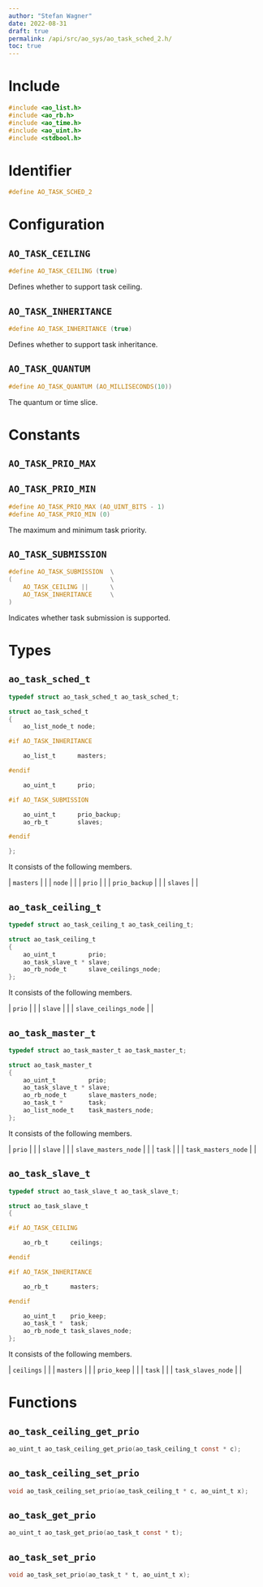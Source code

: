 ```yaml
---
author: "Stefan Wagner"
date: 2022-08-31
draft: true
permalink: /api/src/ao_sys/ao_task_sched_2.h/
toc: true
---
```


# Include

```c
#include <ao_list.h>
#include <ao_rb.h>
#include <ao_time.h>
#include <ao_uint.h>
#include <stdbool.h>
```

# Identifier

```c
#define AO_TASK_SCHED_2
```

# Configuration

## `AO_TASK_CEILING`

```c
#define AO_TASK_CEILING (true)
```

Defines whether to support task ceiling.

## `AO_TASK_INHERITANCE`

```c
#define AO_TASK_INHERITANCE (true)
```

Defines whether to support task inheritance.

## `AO_TASK_QUANTUM`

```c
#define AO_TASK_QUANTUM (AO_MILLISECONDS(10))
```

The quantum or time slice.

# Constants

## `AO_TASK_PRIO_MAX`
## `AO_TASK_PRIO_MIN`

```c
#define AO_TASK_PRIO_MAX (AO_UINT_BITS - 1)
#define AO_TASK_PRIO_MIN (0)
```

The maximum and minimum task priority.

## `AO_TASK_SUBMISSION`

```c
#define AO_TASK_SUBMISSION  \
(                           \
    AO_TASK_CEILING ||      \
    AO_TASK_INHERITANCE     \
)
```

Indicates whether task submission is supported.

# Types

## `ao_task_sched_t`

```c
typedef struct ao_task_sched_t ao_task_sched_t;
```

```c
struct ao_task_sched_t
{
    ao_list_node_t node;

#if AO_TASK_INHERITANCE

    ao_list_t      masters;

#endif

    ao_uint_t      prio;

#if AO_TASK_SUBMISSION

    ao_uint_t      prio_backup;
    ao_rb_t        slaves;

#endif

};
```

It consists of the following members.

| `masters` | |
| `node` | |
| `prio` | |
| `prio_backup` | |
| `slaves` | |

## `ao_task_ceiling_t`

```c
typedef struct ao_task_ceiling_t ao_task_ceiling_t;
```

```c
struct ao_task_ceiling_t
{
    ao_uint_t         prio;
    ao_task_slave_t * slave;
    ao_rb_node_t      slave_ceilings_node;
};
```

It consists of the following members.

| `prio` | |
| `slave` | |
| `slave_ceilings_node` | |

## `ao_task_master_t`

```c
typedef struct ao_task_master_t ao_task_master_t;
```

```c
struct ao_task_master_t
{
    ao_uint_t         prio;
    ao_task_slave_t * slave;
    ao_rb_node_t      slave_masters_node;
    ao_task_t *       task;
    ao_list_node_t    task_masters_node;
};
```

It consists of the following members.

| `prio` | |
| `slave` | |
| `slave_masters_node` | |
| `task` | |
| `task_masters_node` | |

## `ao_task_slave_t`

```c
typedef struct ao_task_slave_t ao_task_slave_t;
```

```c
struct ao_task_slave_t
{

#if AO_TASK_CEILING

    ao_rb_t      ceilings;

#endif

#if AO_TASK_INHERITANCE

    ao_rb_t      masters;

#endif

    ao_uint_t    prio_keep;
    ao_task_t *  task;
    ao_rb_node_t task_slaves_node;
};
```

It consists of the following members.

| `ceilings` | |
| `masters` | |
| `prio_keep` | |
| `task` | |
| `task_slaves_node` | |

# Functions

## `ao_task_ceiling_get_prio`

```c
ao_uint_t ao_task_ceiling_get_prio(ao_task_ceiling_t const * c);
```

## `ao_task_ceiling_set_prio`

```c
void ao_task_ceiling_set_prio(ao_task_ceiling_t * c, ao_uint_t x);
```

## `ao_task_get_prio`

```c
ao_uint_t ao_task_get_prio(ao_task_t const * t);
```

## `ao_task_set_prio`

```c
void ao_task_set_prio(ao_task_t * t, ao_uint_t x);
```
